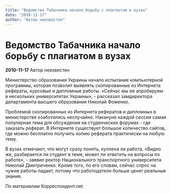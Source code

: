```yaml
---
title: "Ведомство Табачника начало борьбу с плагиатом в вузах"
date: "2010-11-17"
author: "Автор неизвестен"
---
```


# Ведомство Табачника начало борьбу с плагиатом в вузах

**2010-11-17** Автор неизвестен

Министерство образования Украины начало испытание компьютерной программы, которая позволит выявлять скопированные из Интернета рефераты, курсовые и дипломные работы. «Сейчас мы ее апробируем в нескольких университетах Украины», - рассказал замдиректора департамента высшего образования Николай Фоменко.

Проблемой скопированных из Интернета рефератов и дипломных в министерстве озаботились неслучайно. Накануне каждой сессии самая популярная тема для обсуждения на студенческих форумах - где заказать реферат. В Интернете существует большое количество сайтов, где можно бесплатно получить копию реферата практически на любую тему.

В вузах отмечают, что могут сразу понять, куплена ли работа. «Видно же, разбирается ли студент в теме, может ли ответить на вопросы по работе», - заявил ректор Национального транспортного университета Николай Дмитриченко. Кроме того, по его словам, сейчас спрос на чужие работы падает, потому что работодатели больше ценят реальные знания.

По материалам Корреспондент.net
